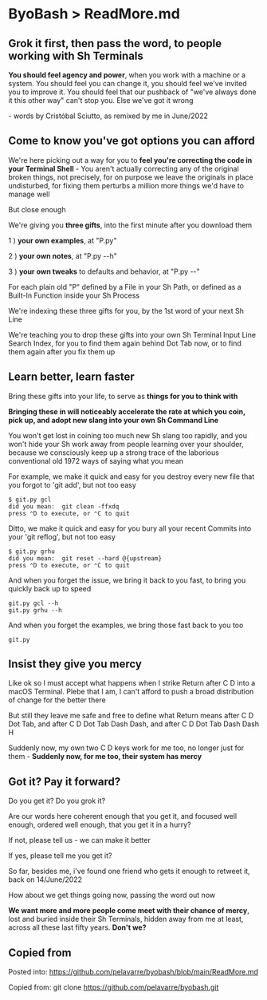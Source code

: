 # ByoBash > ReadMore.md

## Grok it first, then pass the word, to people working with Sh Terminals

**You should feel agency and power**, when you work with a machine or a system.
You should feel you can change it, you should feel we've invited you to improve it.
You should feel that our pushback of "we've always done it this other way" can't stop you.
Else we've got it wrong

\- words by Cristóbal Sciutto, as remixed by me in June/2022

## Come to know you've got options you can afford

We're here picking out a way for you to **feel you're correcting the code in your Terminal Shell** - You aren't actually correcting any of the original broken things, not precisely, for on purpose we leave the originals in place undisturbed, for fixing them perturbs a million more things we'd have to manage well

But close enough

We're giving you **three gifts**, into the first minute after you download them

1 ) **your own examples**, at "P.py"

2 ) **your own notes**, at "P.py --h"

3 ) **your own tweaks** to defaults and behavior, at "P.py --"

For each plain old "P" defined by a File in your Sh Path, or defined as a Built-In Function inside your Sh Process

We're indexing these three gifts for you, by the 1st word of your next Sh Line

We're teaching you to drop these gifts into your own Sh Terminal Input Line Search Index, for you to find them again behind Dot Tab now, or to find them again after you fix them up

## Learn better, learn faster

Bring these gifts into your life, to serve as **things for you to think with**

**Bringing these in will noticeably accelerate the rate at which
you coin, pick up, and adopt new slang into your own Sh Command Line**

You won't get lost in coining too much new Sh slang too rapidly, and
you won't hide your Sh work away from people learning over your shoulder,
because we consciously keep up a strong trace of the laborious conventional old 1972 ways of saying what you mean

For example,
we make it quick and easy for you destroy every new file that you forgot to 'git add',
but not too easy

    $ git.py gcl
    did you mean:  git clean -ffxdq
    press ⌃D to execute, or ⌃C to quit

Ditto,
we make it quick and easy for you bury all your recent Commits into your 'git reflog',
but not too easy

    $ git.py grhu
    did you mean:  git reset --hard @{upstream}
    press ⌃D to execute, or ⌃C to quit

And when you forget the issue, we bring it back to you fast,
to bring you quickly back up to speed

    git.py gcl --h
    git.py grhu --h

And when you forget the examples, we bring those fast back to you too

    git.py

## Insist they give you mercy

Like ok so I must accept what happens when I strike Return after C D into a macOS Terminal.
Plebe that I am, I can't afford to push a broad distribution of change for the better there

But still they leave me safe and free to define what Return means after C D Dot Tab, and
after C D Dot Tab Dash Dash, and
after C D Dot Tab Dash Dash H

Suddenly now, my own two C D keys work for me too, no longer just for them - **Suddenly now, for me too, their system has mercy**

## Got it? Pay it forward?

Do you get it? Do you grok it?

Are our words here coherent enough that you get it, and focused well enough, ordered well enough, that you get it in a hurry?

If not, please tell us - we can make it better

If yes, please tell me you get it?

So far, besides me, i've found one friend who gets it enough to retweet it, back on 14/June/2022

How about we get things going now, passing the word out now

**We want more and more people come meet with their chance of mercy**,
lost and buried inside their Sh Terminals,
hidden away from me at least,
across all these last fifty years.
**Don't we?**

## Copied from

Posted into:  https://github.com/pelavarre/byobash/blob/main/ReadMore.md

Copied from:  git clone https://github.com/pelavarre/byobash.git
